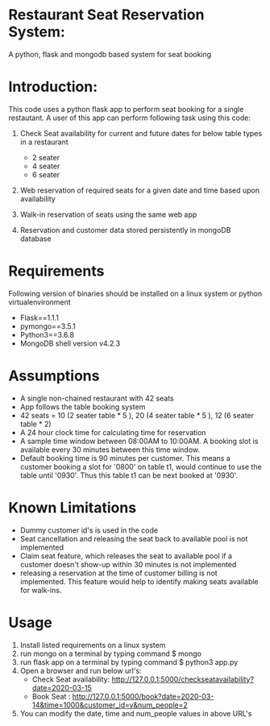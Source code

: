 # Restaurant Seat Reservation System:
A python, flask and mongodb based system for seat booking

# Introduction:

This code uses a python flask app to perform seat booking for a single restautant.
A user of this app can perform following task using this code:

1. Check Seat availability for current and future dates for below table types in a restaurant
    - 2 seater
    - 4 seater
    - 6 seater

2. Web reservation of required seats for a given date and time based upon availability
3. Walk-in reservation of seats using the same web app
4. Reservation and customer data stored persistently in mongoDB database

# Requirements

Following version of binaries should be installed on a linux system or python virtualenvironment

- Flask==1.1.1
- pymongo==3.5.1
- Python3==3.6.8
- MongoDB shell version v4.2.3

# Assumptions

- A single non-chained restaurant with 42 seats
- App follows the table booking system
- 42 seats = 10 (2 seater table * 5 ), 20 (4 seater table * 5 ), 12 (6 seater table * 2)
- A 24 hour clock time for calculating time for reservation
- A sample time window between 08:00AM to 10:00AM. A booking slot is available every 30 minutes between this time window.
- Default booking time is 90 minutes per customer. This means a customer booking a slot for '0800' on table t1, would continue to use the table until '0930'. Thus this table t1 can be next booked at '0930'.

# Known Limitations

- Dummy customer id's is used in the code
- Seat cancellation and releasing the seat back to available pool is not implemented
- Claim seat feature, which releases the seat to available pool if a customer doesn't show-up within 30 minutes is not implemented
- releasing a reservation at the time of customer billing is not implemented. This feature would help to identify making seats available for walk-ins.

# Usage

1. Install listed requirements on a linux system
2. run mongo on a terminal by typing command $ mongo
3. run flask app on a terminal by typing command $ python3 app.py
4. Open a browser and run below url's:
    - Check Seat availability: http://127.0.0.1:5000/checkseatavailability?date=2020-03-15
    - Book Seat : http://127.0.0.1:5000/book?date=2020-03-14&time=1000&customer_id=y&num_people=2
5. You can modify the date, time and num_people values in above URL's
